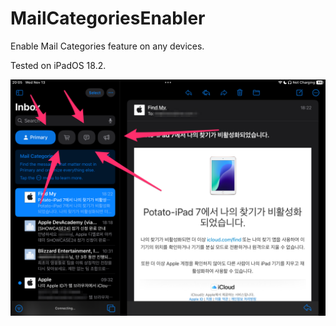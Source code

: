 # MailCategoriesEnabler

Enable Mail Categories feature on any devices.

Tested on iPadOS 18.2.

![](0.png)
